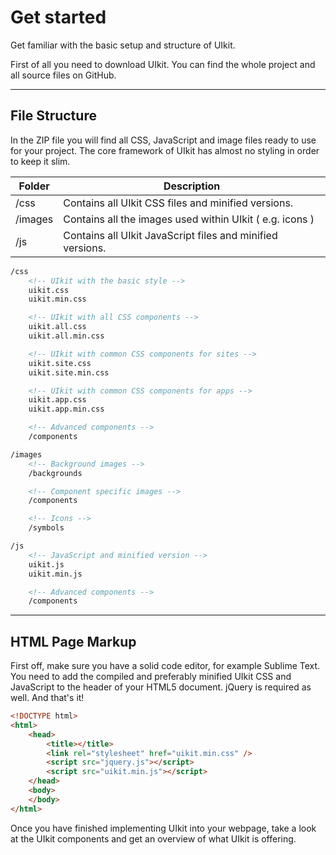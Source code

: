 # Get started

<p class="uk-text-lead">Get familiar with the basic setup and structure of UIkit.</p>

First of all you need to download UIkit. You can find the whole project and all source files on GitHub.

***

## File Structure

In the ZIP file you will find all CSS, JavaScript and image files ready to use for your project. The core framework of UIkit has almost no styling in order to keep it slim. 

| Folder | Description |
| --- | --- |
| /css | Contains all UIkit CSS files and minified versions. |
| /images | Contains all the images used within UIkit ( e.g. icons ) |
| /js | Contains all UIkit JavaScript files and minified versions. |

```html
/css
    <!-- UIkit with the basic style -->
    uikit.css
    uikit.min.css

    <!-- UIkit with all CSS components -->
    uikit.all.css
    uikit.all.min.css

    <!-- UIkit with common CSS components for sites -->
    uikit.site.css
    uikit.site.min.css

    <!-- UIkit with common CSS components for apps -->
    uikit.app.css
    uikit.app.min.css

    <!-- Advanced components -->
    /components

/images
    <!-- Background images -->
    /backgrounds

    <!-- Component specific images -->
    /components

    <!-- Icons -->
    /symbols

/js
    <!-- JavaScript and minified version -->
    uikit.js
    uikit.min.js

    <!-- Advanced components -->
    /components
```

***

## HTML Page Markup

First off, make sure you have a solid code editor, for example Sublime Text. You need to add the compiled and preferably minified UIkit CSS and JavaScript to the header of your HTML5 document. jQuery is required as well. And that's it!

```html
<!DOCTYPE html>
<html>
    <head>
        <title></title>
        <link rel="stylesheet" href="uikit.min.css" />
        <script src="jquery.js"></script>
        <script src="uikit.min.js"></script>
    </head>
    <body>
    </body>
</html>
```

Once you have finished implementing UIkit into your webpage, take a look at the UIkit components and get an overview of what UIkit is offering.
